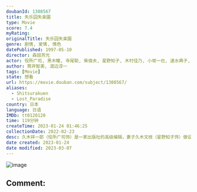 ```yaml
---
doubanId: 1308567
title: 失乐园失楽園
type: Movie
score: 7.4
myRating: 
originalTitle: 失乐园失楽園
genre: 剧情, 爱情, 情色
datePublished: 1997-05-10
director: 森田芳光
actor: 役所广司, 黑木瞳, 寺尾聪, 柴俊夫, 星野知子, 木村佳乃, 小坂一也, 速水典子, 原千晶, 村上淳
author: 筒井智美, 渡边淳一
tags: [Movie]
state: 想看
url: https://movie.douban.com/subject/1308567/
aliases:
  - Shitsurakuen
  - Lost_Paradise
country: 日本
language: 日语
IMDb: tt0120120
time: 119分钟
createTime: 2023-01-24 01:46:25
collectionDate: 2022-02-23
desc: 久木祥一郎（役所广司饰）是一家出版社的高级编辑，妻子久木文枝（星野知子饰）做设计陶制品，已成年的女儿在医院工作，很少回家。祥一朗感到家庭生活乏味，夫妻间总是客客气气。祥一郎有个情人，业余书法教师松原...
date created: 2023-01-24
date modified: 2023-03-07
---
```


![image](p2157654546.jpg)

Comment:
---
